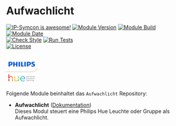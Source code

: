 # Aufwachlicht  

[![IP-Symcon is awesome!](https://img.shields.io/badge/IP--Symcon-5.5-blue.svg)](https://www.symcon.de)
[![Module Version](https://img.shields.io/badge/Module_Version-1.00-blue.svg)]()
[![Module Build](https://img.shields.io/badge/Module_Build-1-blue.svg)]()
[![Module Date](https://img.shields.io/badge/Module_Date-20201126-blue.svg)]()  
[![Check Style](https://github.com/ubittner/Aufwachlicht/workflows/Check%20Style/badge.svg)](https://github.com/ubittner/Aufwachlicht/actions)
[![Run Tests](https://github.com/ubittner/Aufwachlicht/workflows/Run%20Tests/badge.svg)](https://github.com/ubittner/Aufwachlicht/actions)  
[![License](https://img.shields.io/badge/License-CC%20BY--NC--SA%204.0-green.svg)](https://creativecommons.org/licenses/by-nc-sa/4.0/)  

![Image](imgs/logo.png)  

Folgende Module beinhaltet das `Aufwachlicht` Repository:  

- __Aufwachlicht__ ([Dokumentation](Aufwachlicht))  
	Dieses Modul steuert eine Philips Hue Leuchte oder Gruppe als Aufwachlicht.